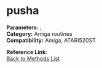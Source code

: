 # pusha

**Parameters:** ;  
**Category:** Amiga routines  
**Compatibility:** Amiga, ATARI520ST  

**Reference Link:**  
[Back to Methods List](../../SUMMARY.md)
